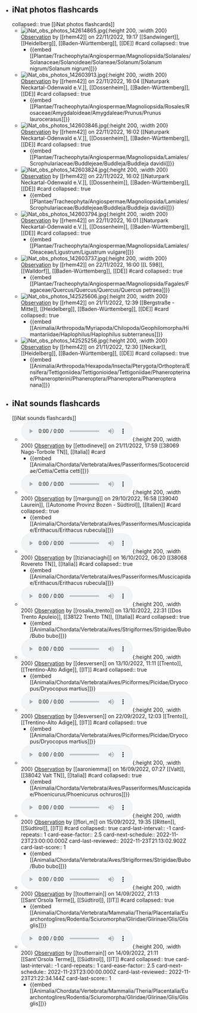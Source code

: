 

- ## iNat photos flashcards
  collapsed:: true
  [[iNat photos flashcards]]
	- ![iNat_obs_photos_142614865.jpg](../assets/iNat_photos/iNat_obs_photos_142614865.jpg){:height 200, :width 200}
	  [Observation](https://www.inaturalist.org/observations/142614865) by [[rhem42]] on 22/11/2022, 19:17 
	  [[Sandwingert]], [[Heidelberg]], [[Baden-Württemberg]], [[DE]] #card
	  collapsed:: true
		- {{embed [[Plantae/Tracheophyta/Angiospermae/Magnoliopsida/Solanales/Solanaceae/Solanoideae/Solaneae/Solanum/Solanum nigrum/Solanum nigrum]]}}
	- ![iNat_obs_photos_142603913.jpg](../assets/iNat_photos/iNat_obs_photos_142603913.jpg){:height 200, :width 200}
	  [Observation](https://www.inaturalist.org/observations/142603913) by [[rhem42]] on 22/11/2022, 16:04 
	  [[Naturpark Neckartal-Odenwald e.V.]], [[Dossenheim]], [[Baden-Württemberg]], [[DE]] #card
	  collapsed:: true
		- {{embed [[Plantae/Tracheophyta/Angiospermae/Magnoliopsida/Rosales/Rosaceae/Amygdaloideae/Amygdaleae/Prunus/Prunus laurocerasus]]}}
	- ![iNat_obs_photos_142603846.jpg](../assets/iNat_photos/iNat_obs_photos_142603846.jpg){:height 200, :width 200}
	  [Observation](https://www.inaturalist.org/observations/142603846) by [[rhem42]] on 22/11/2022, 16:02 
	  [[Naturpark Neckartal-Odenwald e.V.]], [[Dossenheim]], [[Baden-Württemberg]], [[DE]] #card
	  collapsed:: true
		- {{embed [[Plantae/Tracheophyta/Angiospermae/Magnoliopsida/Lamiales/Scrophulariaceae/Buddlejeae/Buddleja/Buddleja davidii]]}}
	- ![iNat_obs_photos_142603824.jpg](../assets/iNat_photos/iNat_obs_photos_142603824.jpg){:height 200, :width 200}
	  [Observation](https://www.inaturalist.org/observations/142603824) by [[rhem42]] on 22/11/2022, 16:02 
	  [[Naturpark Neckartal-Odenwald e.V.]], [[Dossenheim]], [[Baden-Württemberg]], [[DE]] #card
	  collapsed:: true
		- {{embed [[Plantae/Tracheophyta/Angiospermae/Magnoliopsida/Lamiales/Scrophulariaceae/Buddlejeae/Buddleja/Buddleja davidii]]}}
	- ![iNat_obs_photos_142603794.jpg](../assets/iNat_photos/iNat_obs_photos_142603794.jpg){:height 200, :width 200}
	  [Observation](https://www.inaturalist.org/observations/142603794) by [[rhem42]] on 22/11/2022, 16:01 
	  [[Naturpark Neckartal-Odenwald e.V.]], [[Dossenheim]], [[Baden-Württemberg]], [[DE]] #card
	  collapsed:: true
		- {{embed [[Plantae/Tracheophyta/Angiospermae/Magnoliopsida/Lamiales/Oleaceae/Ligustrum/Ligustrum vulgare]]}}
	- ![iNat_obs_photos_142603737.jpg](../assets/iNat_photos/iNat_obs_photos_142603737.jpg){:height 200, :width 200}
	  [Observation](https://www.inaturalist.org/observations/142603737) by [[rhem42]] on 22/11/2022, 16:00 
	  [[L 598]], [[Walldorf]], [[Baden-Württemberg]], [[DE]] #card
	  collapsed:: true
		- {{embed [[Plantae/Tracheophyta/Angiospermae/Magnoliopsida/Fagales/Fagaceae/Quercus/Quercus/Quercus/Quercus petraea]]}}
	- ![iNat_obs_photos_142525606.jpg](../assets/iNat_photos/iNat_obs_photos_142525606.jpg){:height 200, :width 200}
	  [Observation](https://www.inaturalist.org/observations/142525606) by [[rhem42]] on 21/11/2022, 12:39 
	  [[Bergstraße - Mitte]], [[Heidelberg]], [[Baden-Württemberg]], [[DE]] #card
	  collapsed:: true
		- {{embed [[Animalia/Arthropoda/Myriapoda/Chilopoda/Geophilomorpha/Himantariidae/Haplophilus/Haplophilus subterraneus]]}}
	- ![iNat_obs_photos_142525256.jpg](../assets/iNat_photos/iNat_obs_photos_142525256.jpg){:height 200, :width 200}
	  [Observation](https://www.inaturalist.org/observations/142525256) by [[rhem42]] on 21/11/2022, 12:30 
	  [[Neckar]], [[Heidelberg]], [[Baden-Württemberg]], [[DE]] #card
	  collapsed:: true
		- {{embed [[Animalia/Arthropoda/Hexapoda/Insecta/Pterygota/Orthoptera/Ensifera/Tettigoniidea/Tettigonioidea/Tettigoniidae/Phaneropterinae/Phaneropterini/Phaneroptera/Phaneroptera/Phaneroptera nana]]}}
- ## iNat sounds flashcards
  [[iNat sounds flashcards]]
	- ![iNat_obs_sounds_142540501.mp3](../assets/iNat_sounds/iNat_obs_sounds_142540501.mp3){:height 200, :width 200}
	  [Observation](https://www.inaturalist.org/observations/142540501) by [[ettodineve]] on 21/11/2022, 17:59 
	  [[38069 Nago-Torbole TN]], [[Italia]] #card
		- {{embed [[Animalia/Chordata/Vertebrata/Aves/Passeriformes/Scotocercidae/Cettia/Cettia cetti]]}}
	- ![iNat_obs_sounds_140384111.m4a](../assets/iNat_sounds/iNat_obs_sounds_140384111.m4a){:height 200, :width 200}
	  [Observation](https://www.inaturalist.org/observations/140384111) by [[margung]] on 29/10/2022, 16:58 
	  [[39040 Laurein]], [[Autonome Provinz Bozen - Südtirol]], [[Italien]] #card
	  collapsed:: true
		- {{embed [[Animalia/Chordata/Vertebrata/Aves/Passeriformes/Muscicapidae/Erithacus/Erithacus rubecula]]}}
	- ![iNat_obs_sounds_138931219.wav](../assets/iNat_sounds/iNat_obs_sounds_138931219.wav){:height 200, :width 200}
	  [Observation](https://www.inaturalist.org/observations/138931219) by [[tizianaciaghi]] on 16/10/2022, 06:20 
	  [[38068 Rovereto TN]], [[Italia]] #card
	  collapsed:: true
		- {{embed [[Animalia/Chordata/Vertebrata/Aves/Passeriformes/Muscicapidae/Erithacus/Erithacus rubecula]]}}
	- ![iNat_obs_sounds_138648409.m4a](../assets/iNat_sounds/iNat_obs_sounds_138648409.m4a){:height 200, :width 200}
	  [Observation](https://www.inaturalist.org/observations/138648409) by [[rosalia_trento]] on 13/10/2022, 22:31 
	  [[Dos Trento Apuleio]], [[38122 Trento TN]], [[Italia]] #card
	  collapsed:: true
		- {{embed [[Animalia/Chordata/Vertebrata/Aves/Strigiformes/Strigidae/Bubo/Bubo bubo]]}}
	- ![iNat_obs_sounds_138593094.wav](../assets/iNat_sounds/iNat_obs_sounds_138593094.wav){:height 200, :width 200}
	  [Observation](https://www.inaturalist.org/observations/138593094) by [[desversen]] on 13/10/2022, 11:11 
	  [[Trento]], [[Trentino-Alto Adige]], [[IT]] #card
	  collapsed:: true
		- {{embed [[Animalia/Chordata/Vertebrata/Aves/Piciformes/Picidae/Dryocopus/Dryocopus martius]]}}
	- ![iNat_obs_sounds_136018958.wav](../assets/iNat_sounds/iNat_obs_sounds_136018958.wav){:height 200, :width 200}
	  [Observation](https://www.inaturalist.org/observations/136018958) by [[desversen]] on 22/09/2022, 12:03 
	  [[Trento]], [[Trentino-Alto Adige]], [[IT]] #card
	  collapsed:: true
		- {{embed [[Animalia/Chordata/Vertebrata/Aves/Piciformes/Picidae/Dryocopus/Dryocopus martius]]}}
	- ![iNat_obs_sounds_135214909.m4a](../assets/iNat_sounds/iNat_obs_sounds_135214909.m4a){:height 200, :width 200}
	  [Observation](https://www.inaturalist.org/observations/135214909) by [[aaroniemma]] on 16/09/2022, 07:27 
	  [[Valt]], [[38042 Valt TN]], [[Italia]] #card
	  collapsed:: true
		- {{embed [[Animalia/Chordata/Vertebrata/Aves/Passeriformes/Muscicapidae/Phoenicurus/Phoenicurus ochruros]]}}
	- ![iNat_obs_sounds_135142532.m4a](../assets/iNat_sounds/iNat_obs_sounds_135142532.m4a){:height 200, :width 200}
	  [Observation](https://www.inaturalist.org/observations/135142532) by [[flori_m]] on 15/09/2022, 19:35 
	  [[Ritten]], [[Südtirol]], [[IT]] #card
	  collapsed:: true
	  card-last-interval:: -1
	  card-repeats:: 1
	  card-ease-factor:: 2.5
	  card-next-schedule:: 2022-11-23T23:00:00.000Z
	  card-last-reviewed:: 2022-11-23T21:13:02.902Z
	  card-last-score:: 1
		- {{embed [[Animalia/Chordata/Vertebrata/Aves/Strigiformes/Strigidae/Bubo/Bubo bubo]]}}
	- ![iNat_obs_sounds_135024738.m4a](../assets/iNat_sounds/iNat_obs_sounds_135024738.m4a){:height 200, :width 200}
	  [Observation](https://www.inaturalist.org/observations/135024738) by [[toutterrain]] on 14/09/2022, 21:13 
	  [[Sant'Orsola Terme]], [[Südtirol]], [[IT]] #card
	  collapsed:: true
		- {{embed [[Animalia/Chordata/Vertebrata/Mammalia/Theria/Placentalia/Euarchontoglires/Rodentia/Sciuromorpha/Gliridae/Glirinae/Glis/Glis glis]]}}
	- ![iNat_obs_sounds_135024465.m4a](../assets/iNat_sounds/iNat_obs_sounds_135024465.m4a){:height 200, :width 200}
	  [Observation](https://www.inaturalist.org/observations/135024465) by [[toutterrain]] on 14/09/2022, 21:11 
	  [[Sant'Orsola Terme]], [[Südtirol]], [[IT]] #card
	  collapsed:: true
	  card-last-interval:: -1
	  card-repeats:: 1
	  card-ease-factor:: 2.5
	  card-next-schedule:: 2022-11-23T23:00:00.000Z
	  card-last-reviewed:: 2022-11-23T21:22:34.144Z
	  card-last-score:: 1
		- {{embed [[Animalia/Chordata/Vertebrata/Mammalia/Theria/Placentalia/Euarchontoglires/Rodentia/Sciuromorpha/Gliridae/Glirinae/Glis/Glis glis]]}}